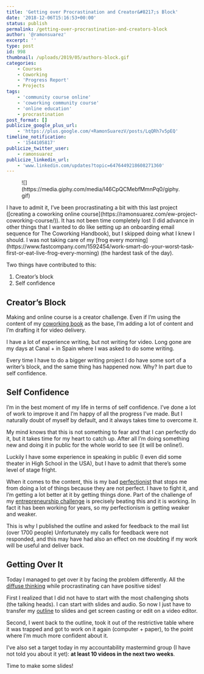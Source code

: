 ```yaml
---
title: 'Getting over Procrastination and Creator&#8217;s Block'
date: '2018-12-06T15:16:53+00:00'
status: publish
permalink: /getting-over-procrastination-and-creators-block
author: '@ramonsuarez'
excerpt: ''
type: post
id: 998
thumbnail: /uploads/2019/05/authors-block.gif
categories: 
    - Courses
    - Coworking
    - 'Progress Report'
    - Projects
tags:
    - 'community course online'
    - 'coworking community course'
    - 'online education'
    - procrastination
post_format: []
publicize_google_plus_url:
    - 'https://plus.google.com/+RamonSuarezV/posts/LqQRh7v5pEQ'
timeline_notification:
    - '1544105817'
publicize_twitter_user:
    - ramonsuarez
publicize_linkedin_url:
    - 'www.linkedin.com/updates?topic=6476449218608271360'
---
```

<figure class="wp-block-image">![](https://media.giphy.com/media/l46CpQCMebfMmnPq0/giphy.gif)</figure>I have to admit it, I’ve been procrastinating a bit with this last project ([creating a coworking online course](https://ramonsuarez.com/ew-project-coworking-course/)). It has not been time completely lost (I did advance in other things that I wanted to do like setting up an onboarding email sequence for The Coworking Handbook), but I skipped doing what I knew I should. I was not taking care of my [frog every morning](https://www.fastcompany.com/1592454/work-smart-do-your-worst-task-first-or-eat-live-frog-every-morning) (the hardest task of the day).

Two things have contributed to this:

1. Creator’s block
2. Self confidence

Creator’s Block
---------------

Making and online course is a creator challenge. Even if I’m using the content of my [coworking book](https://www.coworkinghandbook.com) as the base, I’m adding a lot of content and I’m drafting it for video delivery.

I have a lot of experience writing, but not writing for video. Long gone are my days at Canal + in Spain where I was asked to do some writing.

Every time I have to do a bigger writing project I do have some sort of a writer’s block, and the same thing has happened now. Why? In part due to self confidence.

Self Confidence 
----------------

I’m in the best moment of my life in terms of self confidence. I’ve done a lot of work to improve it and I’m happy of all the progress I’ve made. But I naturally doubt of myself by default, and it always takes time to overcome it.

My mind knows that this is not something to fear and that I can perfectly do it, but it takes time for my heart to catch up. After all I’m doing something new and doing it in public for the whole world to see (it will be online!).

Luckily I have some experience in speaking in public (I even did some theater in High School in the USA), but I have to admit that there’s some level of stage fright.

When it comes to the content, this is my bad [perfectionist](https://en.wikipedia.org/wiki/Perfectionism_(psychology)#Multidimensional_perfectionism_scale) that stops me from doing a lot of things because they are not perfect. I have to fight it, and I’m getting a lot better at it by getting things done. Part of the challenge of my [entrepreneurship challenge](https://ramonsuarez.com/launching-at-least-one-project-every-month-my-entrepreneurship-learning-challenge/) is precisely beating this and it is working. In fact it has been working for years, so my perfectionism is getting weaker and weaker.

This is why I published the outline and asked for feedback to the mail list (over 1700 people) Unfortunately my calls for feedback were not responded, and this may have had also an effect on me doubting if my work will be useful and deliver back.

Getting Over It
---------------

Today I managed to get over it by facing the problem differently. All the [diffuse thinking](https://www.instructables.com/id/Learning-How-to-Learn/) while procrastinating can have positive sides!

First I realized that I did not have to start with the most challenging shots (the talking heads). I can start with slides and audio. So now I just have to transfer my [outline](https://www.coworkinghandbook.com/coworking-community-course-draft/) to slides and get screen casting or edit on a video editor.

Second, I went back to the outline, took it out of the restrictive table where it was trapped and got to work on it again (computer + paper), to the point where I’m much more confident about it.

I’ve also set a target today in my accountability mastermind group (I have not told you about it yet): **at least 10 videos in the next two weeks**.

Time to make some slides!